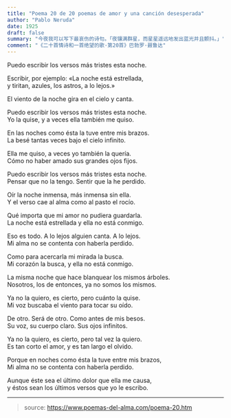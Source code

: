 ```yaml
---
title: "Poema 20 de 20 poemas de amor y una canción desesperada"
author: "Pablo Neruda"
date: 1925
draft: false
summary: "今夜我可以写下最哀伤的诗句。「夜镶满群星，而星星遥远地发出蓝光并且颤抖。」"
comment: "《二十首情诗和一首绝望的歌·第20首》巴勃罗·聂鲁达"
---
```


Puedo escribir los versos más tristes esta noche.  

Escribir, por ejemplo: «La noche está estrellada,  
y tiritan, azules, los astros, a lo lejos.»  

El viento de la noche gira en el cielo y canta.  

Puedo escribir los versos más tristes esta noche.  
Yo la quise, y a veces ella también me quiso.  

En las noches como ésta la tuve entre mis brazos.  
La besé tantas veces bajo el cielo infinito.  

Ella me quiso, a veces yo también la quería.  
Cómo no haber amado sus grandes ojos fijos.  

Puedo escribir los versos más tristes esta noche.  
Pensar que no la tengo. Sentir que la he perdido.  

Oír la noche inmensa, más inmensa sin ella.  
Y el verso cae al alma como al pasto el rocío.  

Qué importa que mi amor no pudiera guardarla.  
La noche está estrellada y ella no está conmigo.  

Eso es todo. A lo lejos alguien canta. A lo lejos.  
Mi alma no se contenta con haberla perdido.  

Como para acercarla mi mirada la busca.  
Mi corazón la busca, y ella no está conmigo.  

La misma noche que hace blanquear los mismos árboles.  
Nosotros, los de entonces, ya no somos los mismos.  

Ya no la quiero, es cierto, pero cuánto la quise.  
Mi voz buscaba el viento para tocar su oído.  

De otro. Será de otro. Como antes de mis besos.  
Su voz, su cuerpo claro. Sus ojos infinitos.  

Ya no la quiero, es cierto, pero tal vez la quiero.  
Es tan corto el amor, y es tan largo el olvido.  

Porque en noches como ésta la tuve entre mis brazos,  
Mi alma no se contenta con haberla perdido.  

Aunque éste sea el último dolor que ella me causa,  
y éstos sean los últimos versos que yo le escribo.  

---

> source: <https://www.poemas-del-alma.com/poema-20.htm>
